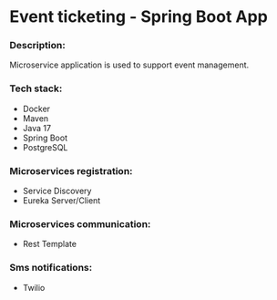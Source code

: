 # Event ticketing - Spring Boot App

### Description:
Microservice application is used to support event management.

### Tech stack:
* Docker
* Maven
* Java 17
* Spring Boot
* PostgreSQL

### Microservices registration:
* Service Discovery
* Eureka Server/Client

### Microservices communication:
* Rest Template

### Sms notifications:
* Twilio

### 
